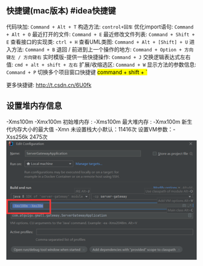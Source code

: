 

## 快捷键(mac版本) #idea快捷键
代码块加: `Command + Alt + T`
构造方法: `control+回车`
优化import语句: `Command + Alt + O`
最近打开的文件: `Command + E`
最近修改文件列表: `Command + Shift + E`
查看接口的实现类: `ctrl + H`
查看UML类图: `Command + Alt + [Shift] + U`
进入方法: `Command + B`
退回 / 前进到上一个操作的地方: `Command + Option + 方向键左 / 方向键右`
实时模版-提供一些快捷操作: `Command + J`
交换逻辑表达式左右值: `cmd + alt + shift + 左右`
扩展/收缩选区: `Command + W`
显示方法的参数信息: `Command + P`
切换多个项目窗口快捷键 <mark>command + shift + `</mark>


更多快捷键: http://t.csdn.cn/6U0fk

## 设置堆内存信息 
-Xms100m -Xmx100m
初始堆内存 :  -Xms100m
最大堆内存 :  -Xmx100m
新生代内存大小的最大值   -Xmn 
未设置栈大小默认：11416次  设置VM参数：-Xss256k 2475次 
![](image/Pasted%20image%2020221125081048.png)

